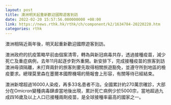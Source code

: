 ```yaml
---
layout: post
title: 澳洲明天起重新歡迎國際遊客到訪
date: 2022-02-20 15:57:56.000000000 +08:00
link: https://news.rthk.hk/rthk/ch/component/k2/1634784-20220220.htm
categories: rthk
---
```


澳洲相隔近兩年後，明天起重新歡迎國際遊客到訪。

澳洲政府的抗疫策略早前由個案清零，轉為與新冠病毒共存，透過接種疫苗，減少死亡及重症病例，去年11月起逐步對外重開。新安排下，完成接種疫苗的旅客到訪澳洲毋須隔離，未打齊兩針的旅客則要先取得相關旅遊豁免，並遵守所到地區的檢疫要求。總理莫里森在墨爾本國際機場的簡報會上形容，有關等待已經結束。

澳洲新增超過16000人染疫，再多33名患者不治。全國累計約270萬宗確診，大部分在Omicron變種病毒肆虐當地後出現，累計死亡病例少於5000宗，當地超過九成四16歲及以上人口已接種兩劑疫苗，是全球接種率最高的國家之一。
